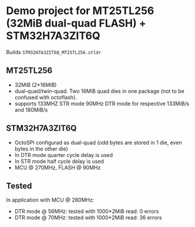 # Demo project for MT25TL256 (32MiB dual-quad FLASH) + STM32H7A3ZIT6Q

Builds `STM32H7A3ZIT6Q_MT25TL256.stldr`

## MT25TL256 
- 32MiB (2*16MiB)
- dual-quad/twin-quad. Two 16MiB quad dies in one package (not to be confused with octoflash). 
- supports 133MHZ STR mode 90MHz DTR mode for respective 133MiB/s and 180MiB/s

## STM32H7A3ZIT6Q
- OctoSPI configurad as dual-quad (odd bytes are stored in 1 die, even bytes in the other die)
- In DTR mode quarter cycle delay is used
- In STR mode half cycle delay is used
- MCU @ 270MHz, FLASH @ 90MHz

## Tested

In application with MCU @ 280MHz:

- DTR mode @ 56MHz: tested with 1000*2MiB read: 0 errors
- DTR mode @ 70MHz: tested with 1000*2MiB read: 36 errors
